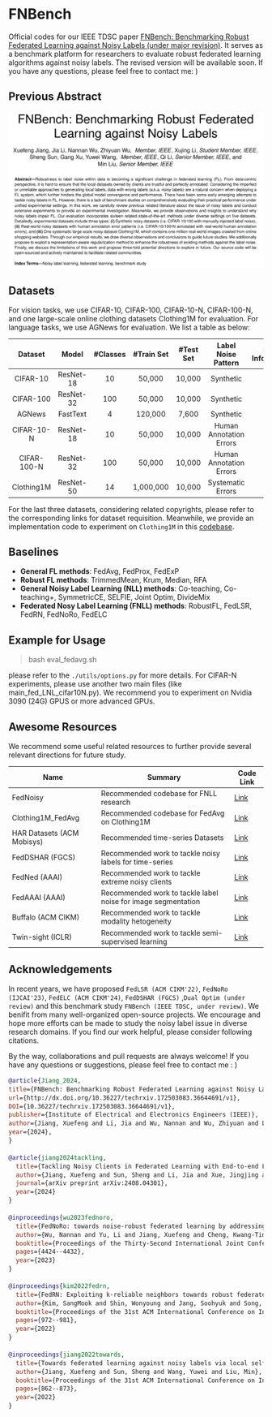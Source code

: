 # FNBench
Official codes for our IEEE TDSC paper [FNBench: Benchmarking Robust Federated Learning against Noisy Labels (under major revision)](www.techrxiv.org/users/691169/articles/1215740-fnbench-benchmarking-robust-federated-learning-against-noisy-labels). It serves as a benchmark platform for researchers to evaluate robust federated learning algorithms against noisy labels. The revised version will be available soon. If you have any questions, please feel free to contact me: ) 

## Previous Abstract
<!-- TBD. -->

![framework](TDSC.jpg)

## Datasets
For vision tasks, we use CIFAR-10, CIFAR-100, CIFAR-10-N, CIFAR-100-N, and one large-scale online clothing datasets Clothing1M for evaluation. 
For language tasks, we use AGNews for evaluation.
We list a table as below:

| Dataset | Model | #Classes | #Train Set | #Test Set | Label Noise Pattern | Extra Information  |
| :-----: | :------: | :------: | :--------: | :-------: | :----------------: | :----------------: |
| CIFAR-10 | ResNet-18 |   10    |   50,000   |   10,000  | Synthetic | -  |
| CIFAR-100| ResNet-32 |   100   |   50,000   |   10,000  | Synthetic | -  |
| AGNews |   FastText | 4     |  120,000  |   7,600  | Synthetic | [link](https://www.kaggle.com/datasets/amananandrai/ag-news-classification-dataset)  |
| CIFAR-10-N| ResNet-18 |  10 |   50,000   |   10,000  |  Human Annotation Errors | [link](https://github.com/UCSC-REAL/cifar-10-100n)  |
| CIFAR-100-N | ResNet-32 | 100  |   50,000   |   10,000  | Human Annotation Errors  | [link](https://github.com/UCSC-REAL/cifar-10-100n)  |
| Clothing1M| ResNet-50 |  14 | 1,000,000  |   10,000 | Systematic Errors | [link](https://github.com/Cysu/noisy_label)  |


For the last three datasets, considering related copyrights, please refer to the corresponding links for dataset requisition. Meanwhile, we provide an implementation code to experiment on `Clothing1M` in this [codebase](https://github.com/Sprinter1999/Clothing1M_FedAvg).

## Baselines

- **General FL methods**: FedAvg, FedProx, FedExP
- **Robust FL methods**: TrimmedMean, Krum, Median, RFA
- **General Noisy Label Learning (NLL) methods**: Co-teaching, Co-teaching+, SymmetricCE, SELFIE, Joint Optim, DivideMix
- **Federated Nosy Label Learning (FNLL) methods**: RobustFL, FedLSR, FedRN, FedNoRo, FedELC


## Example for Usage
> bash eval_fedavg.sh

please refer to the `./utils/options.py` for more details. For CIFAR-N experiments, please use another two main files (like main_fed_LNL_cifar10N.py). We recommend you to experiment on Nvidia 3090 (24G) GPUS or more advanced GPUs. 





## Awesome Resources
We recommend some useful related resources to further provide several relevant directions for future study.

| Name | Summary | Code Link |
| --- | --- | --- |
| FedNoisy | Recommended codebase for FNLL research | [Link](https://github.com/SMILELab-FL/FedNoisy) |
| Clothing1M_FedAvg | Recommended codebase for FedAvg on Clothing1M | [Link](https://github.com/Sprinter1999/Clothing1M_FedAvg) |
| HAR Datasets (ACM Mobisys) | Recommended time-series Datasets | [Link](https://github.com/xmouyang/FL-Datasets-for-HAR) |
| FedDSHAR (FGCS) | Recommended work to tackle noisy labels for time-series | [Link](https://github.com/coke2020ice/FedDSHAR) |
| FedNed (AAAI) | Recommended work to tackle extreme noisy clients | [Link](https://github.com/linChen99/FedNed) |
| FedAAAI (AAAI) | Recommended work to tackle label noise for image segmentation  | [Link](https://github.com/wnn2000/FedAAAI) |
| Buffalo (ACM CIKM) | Recommended work to tackle modality hetogeneity | [Link](https://github.com/beiyuouo/Buffalo) |
| Twin-sight (ICLR) | Recommended work to tackle semi-supervised learning | [Link](https://github.com/visitworld123/Twin-sight) |

## Acknowledgements
In recent years, we have proposed `FedLSR (ACM CIKM'22)`, `FedNoRo (IJCAI'23)`, `FedELC (ACM CIKM'24)`, `FedDSHAR (FGCS)` ,`Dual Optim (under review)` and this benchmark study `FNBench (IEEE TDSC, under review)`. 
We benifit from many well-organized open-source projects.
We encourage and hope more efforts can be made to study the noisy label issue in diverse research domains. If you find our work helpful, please consider following citations.

By the way, collaborations and pull requests are always welcome! If you have any questions or suggestions, please feel free to contact me : )

```bibtex
@article{Jiang_2024,
title={FNBench: Benchmarking Robust Federated Learning against Noisy Labels},
url={http://dx.doi.org/10.36227/techrxiv.172503083.36644691/v1},
DOI={10.36227/techrxiv.172503083.36644691/v1},
publisher={Institute of Electrical and Electronics Engineers (IEEE)},
author={Jiang, Xuefeng and Li, Jia and Wu, Nannan and Wu, Zhiyuan and Li, Xujing and Sun, Sheng and Xu, Gang and Wang, Yuwei and Li, Qi and Liu, Min},
year={2024},
}

@article{jiang2024tackling,
  title={Tackling Noisy Clients in Federated Learning with End-to-end Label Correction},
  author={Jiang, Xuefeng and Sun, Sheng and Li, Jia and Xue, Jingjing and Li, Runhan and Wu, Zhiyuan and Xu, Gang and Wang, Yuwei and Liu, Min},
  journal={arXiv preprint arXiv:2408.04301},
  year={2024}
}

@inproceedings{wu2023fednoro,
  title={FedNoRo: towards noise-robust federated learning by addressing class imbalance and label noise heterogeneity},
  author={Wu, Nannan and Yu, Li and Jiang, Xuefeng and Cheng, Kwang-Ting and Yan, Zengqiang},
  booktitle={Proceedings of the Thirty-Second International Joint Conference on Artificial Intelligence},
  pages={4424--4432},
  year={2023}
}

@inproceedings{kim2022fedrn,
  title={FedRN: Exploiting k-reliable neighbors towards robust federated learning},
  author={Kim, SangMook and Shin, Wonyoung and Jang, Soohyuk and Song, Hwanjun and Yun, Se-Young},
  booktitle={Proceedings of the 31st ACM International Conference on Information \& Knowledge Management},
  pages={972--981},
  year={2022}
}

@inproceedings{jiang2022towards,
  title={Towards federated learning against noisy labels via local self-regularization},
  author={Jiang, Xuefeng and Sun, Sheng and Wang, Yuwei and Liu, Min},
  booktitle={Proceedings of the 31st ACM International Conference on Information \& Knowledge Management},
  pages={862--873},
  year={2022}
}
```
